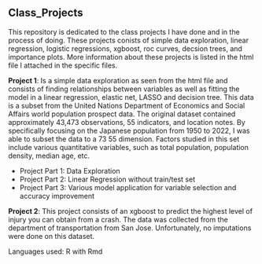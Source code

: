 ## Class_Projects

This repository is dedicated to the class projects I have done and in the process of doing. These projects conists of simple data exploration, linear regression, logistic regressions, xgboost, roc curves, decsion trees, and importance plots. More information about these projects is listed in the html file I attached in the specific files. 

**Project 1**:
Is a simple data exploration as seen from the html file and consists of finding relationships between variables as well as fitting the model in a linear regression, elastic net, LASSO and decision tree. This data is a subset from the United Nations Department of Economics and Social Affairs world population prospect data. The original dataset contained approximately 43,473 observations, 55 indicators, and location notes. By specifically focusing on the Japanese population from 1950 to 2022, I was able to subset the data to a 73 55 dimension. Factors studied in this set include various quantitative variables, such as total population, population density, median age, etc. 

- Project Part 1: Data Exploration 
- Project Part 2: Linear Regression without train/test set
- Project Part 3: Various model application for variable selection and accuracy improvement 

**Project 2**:
This project consists of an xgboost to predict the highest level of injury you can obtain from a crash. The data was collected from the department of transportation from San Jose. Unfortunately, no imputations were done on this dataset.


Languages used: R with Rmd


